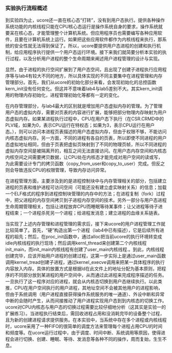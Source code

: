 ### 实验执行流程概述 

到实验四为止，ucore还一直在核心态“打转”，没有到用户态执行。提供各种操作系统功能的内核线程只能在CPU核心态运行是操作系统自身的要求，操作系统就要呆在核心态，才能管理整个计算机系统。但应用程序员也需要编写各种应用软件，且要在计算机系统上运行。如果把这些应用软件都作为内核线程来执行，那系统的安全性就无法得到保证了。所以，ucore要提供用户态进程的创建和执行机制，给应用程序执行提供一个用户态运行环境。接下来我们就简要分析本实验的执行过程，以及分析用户进程的整个生命周期来阐述用户进程管理的设计与实现。

显然，由于进程的执行空间扩展到了用户态空间，且出现了创建子进程执行应用程序等与lab4有较大不同的地方，所以具体实现的不同主要集中在进程管理和内存管理部分。首先，我们从ucore的初始化部分来看，会发现初始化的总控函数kern\_init没有任何变化。但这并不意味着lab4与lab5差别不大。其实kern\_init调用的物理内存初始化，进程管理初始化等都有一定的变化。

在内存管理部分，与lab4最大的区别就是增加用户态虚拟内存的管理。为了管理用户态的虚拟内存，需要对页表的内容进行扩展，能够把部分物理内存映射为用户态虚拟内存。如果某进程执行过程中，CPU在用户态下执行（在CSR.CRMD中的PLV域，如果为0，表示CPU运行在特权态；如果为3，表示CPU运行在用户态。），则可以访问本进程页表描述的用户态虚拟内存，但由于权限不够，不能访问内核态虚拟内存。另一方面，不同的进程有各自的页表，所以即使不同进程的用户态虚拟地址相同，但由于页表把虚拟页映射到了不同的物理页帧，所以不同进程的虚拟内存空间是被隔离开的，相互之间无法直接访问。在用户态内存空间和内核态内核空间之间需要拷贝数据，让CPU处在内核态才能完成对用户空间的读或写，为此需要设计专门的拷贝函数（copy\_from\_user和copy\_to\_user）完成。但反之则会导致违反CPU的权限管理，导致内存访问异常。

在进程管理方面，主要涉及到的是进程控制块中与内存管理相关的部分，包括建立进程的页表和维护进程可访问空间（可能还没有建立虚实映射关系）的信息；加载一个ELF格式的程序到进程控制块管理的内存中的方法；在进程复制（fork）过程中，把父进程的内存空间拷贝到子进程内存空间的技术。另外一部分与用户态进程生命周期管理相关，包括让进程放弃CPU而睡眠等待某事件；让父进程等待子进程结束；一个进程杀死另一个进程；给进程发消息；建立进程的血缘关系链表。

当实现了上述内存管理和进程管理的需求后，接下来ucore的用户进程管理工作就比较简单了。首先，“硬”构造出第一个进程（lab4中已有描述），它是后续所有进程的祖先；然后，在proc\_init函数中，通过alloc把当前ucore的执行环境转变成idle内核线程的执行现场；然后调用kernl\_thread来创建第二个内核线程init\_main，而init\_main内核线程有创建了user\_main内核线程.。到此，内核线程创建完毕，应该开始用户进程的创建过程，这第一步实际上是通过user\_main函数调用kernel\_tread创建子进程，通过kernel\_execve调用来把某一具体程序的执行内容放入内存。具体的放置方式是根据ld在此文件上的地址分配为基本原则，把程序的不同部分放到某进程的用户空间中，从而通过此进程来完成程序描述的任务。一旦执行了这一程序对应的进程，就会从内核态切换到用户态继续执行。以此类推，CPU在用户空间执行的用户进程，其地址空间不会被其他用户的进程影响，但由于系统调用（用户进程直接获得操作系统服务的唯一通道）、外设中断和异常中断的会随时产生，从而间接推动了用户进程实现用户态到到内核态的切换工作。ucore对CPU内核态与用户态的切换过程需要比较仔细地分析（这其实是实验一的扩展练习）。当进程执行结束后，需回收进程占用和没消耗完毕的设备整个过程，且为新的创建进程请求提供服务。在本实验中，当系统中存在多个进程或内核线程时，ucore采用了一种FIFO的很简单的调度方法来管理每个进程占用CPU的时间和频度等。在ucore运行过程中，由于调度、时间中断、系统调用等原因，使得进程会进行切换、创建、睡眠、等待、发消息等各种不同的操作，周而复始，生生不息。
